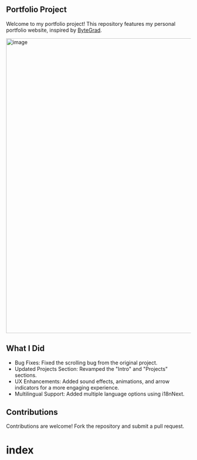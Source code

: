 ## Portfolio Project

Welcome to my portfolio project! This repository features my personal portfolio website, inspired by [ByteGrad](https://www.youtube.com/watch?v=sUKptmUVIBM&t=21888s).

<img width="804" alt="image" src="./public/readme.png">

## What I Did

- Bug Fixes: Fixed the scrolling bug from the original project.
- Updated Projects Section: Revamped the "Intro" and "Projects" sections.
- UX Enhancements: Added sound effects, animations, and arrow indicators for a more engaging experience.
- Multilingual Support: Added multiple language options using i18nNext.

## Contributions

Contributions are welcome! Fork the repository and submit a pull request.
# index
